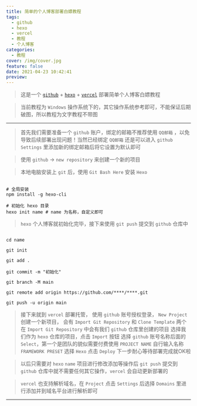 ```yaml
---
title: 简单的个人博客部署白嫖教程
tags:
  - github
  - hexo
  - vercel
  - 教程
  - 个人博客
categories:
  - 教程
cover: /img/cover.jpg
feature: false
date: 2021-04-23 10:42:41
preview:
---
```


> 这是一个 [`github`](https://github.com/) + [`hexo`](https://hexo.io/zh-cn/) + [`vercel`](https://vercel.com/) 部署简单个人博客白嫖教程

> 当前教程为 `Windows` 操作系统下的，其它操作系统参考即可，不能保证后期破图，所以教程为文字教程不带图

<!--more-->

-------

> 首先我们需要准备一个 `github` 账户，绑定的邮箱不推荐使用 `QQ邮箱` ，以免导致后续部署出现问题！当然已经绑定 `QQ邮箱` 还是可以进入 `github` `Settings` 里添加新的绑定邮箱后将它设置为默认即可

> 使用 `github` -> `new repository` 来创建一个新的项目

> 本地电脑安装上 `git` 后，使用 `Git Bash Here` 安装 `Hexo`

```shell

# 全局安装
npm install -g hexo-cli

# 初始化 hexo 目录
hexo init name # name 为名称，自定义即可

```

> `hexo` 个人博客就初始化完毕，接下来使用  `git push` 提交到 `github` 仓库中

```shell

cd name

git init

git add .

git commit -m "初始化"

git branch -M main

git remote add origin https://github.com/****/****.git

git push -u origin main

```

> 接下来就到 `vercel` 部署托管，
> 使用 `github` 账号授权登录，
> `New Project` 创建一个新项目，
> 会有 `Import Git Repository` 和 `Clone Template` 两个
> 在 `Import Git Repository` 中会有我们 `github` 仓库里创建的项目
> 选择我们作为 `hexo` 仓库的项目，点击 `Import` 按钮
> 选择 `github` 账号名称后面的 `Select`，第一个是团队的貌似需要付费使用
> `PROJECT NAME` 自行输入名称
> `FRAMEWORK PRESET` 选择 `Hexo`
> 点击 `Deploy` 下一步耐心等待部署完成就OK啦

> 以后只需要对 `hexo` `name` 项目进行修改添加等操作后 `git push` 提交到 `github` 仓库中就不需要任何其它操作，`vercel` 会自动更新部署的

> `vercel` 也支持解析域名，在 `Project` 点击 `Settings` 后选择 `Domains` 里进行添加并到域名平台进行解析即可

-------